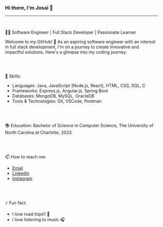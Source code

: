 ### Hi there, I'm Josai 👋
****
<br>

👨‍💻 Software Engineer | Full Stack Developer | Passionate Learner

Welcome to my GitHub! 🚀 As an aspiring software engineer with an interest in full stack development, I'm on a journey to create innovative and impactful solutions. Here's a glimpse into my coding journey:

<br>
<br>

🔧 Skills:
- Languages: Java, JavaScript (Node.js, React), HTML, CSS, SQL, C
- Frameworks: Express.js, Angular.js, Spring Boot
- Databases: MongoDB, MySQL, OracleDB
- Tools & Technologies: Git, VSCode, Postman

<br>
<br>


📚 Education:
Bachelor of Science in Computer Science, The University of North Carolina at Charlotte, 2023

<br>
<br>

📫 How to reach me:
- [Email](josai.kinzunga@gmail.com)
- [LinkedIn](https://www.linkedin.com/in/josai-kinzunga-547ab7188/)
- [Instagram](https://www.instagram.com/josaiiii_/)

<br>
<br>

⚡ Fun fact:
- I love road trips!! 🚗
- I love listening to music 🎧
  
<!--
**Jkinzunga/Jkinzunga** is a ✨ _special_ ✨ repository because its `README.md` (this file) appears on your GitHub profile.

Here are some ideas to get you started:

- 🔭 I’m currently working on ...
- 🌱 I’m currently learning ...
- 👯 I’m looking to collaborate on ...
- 🤔 I’m looking for help with ...
- 💬 Ask me about ...
- 📫 How to reach me: ...
- 😄 Pronouns: ...
- ⚡ Fun fact: ...
-->
